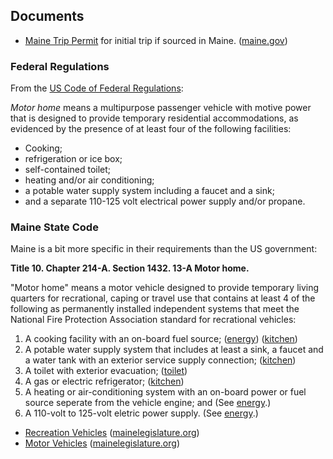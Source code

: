 ## Documents

* [Maine Trip Permit](72_Hour_Trip_Permit_Application.pdf)
  for initial trip if sourced in Maine. ([maine.gov](https://www.maine.gov/sos/bmv/forms/72%20Hour%20Trip%20Permit%20Application.pdf))

### Federal Regulations

From the [US Code of Federal Regulations](https://www.ecfr.gov/cgi-bin/text-idx?node=se49.6.571_13):

*Motor home* means a multipurpose passenger vehicle with motive power that is designed to provide temporary residential accommodations,
as evidenced by the presence of at least four of the following facilities:
* Cooking;
* refrigeration or ice box;
* self-contained toilet;
* heating and/or air conditioning;
* a potable water supply system including a faucet and a sink;
* and a separate 110-125 volt electrical power supply and/or propane.

### Maine State Code

Maine is a bit more specific in their requirements than the US government:

**Title 10. Chapter 214-A. Section 1432. 13-A Motor home.**

"Motor home" means a motor vehicle designed to provide temporary living quarters for recrational, caping or travel use that contains at least 4 of the following as permanently installed independent systems that meet the National Fire Protection Association standard for recrational vehicles:

1. A cooking facility with an on-board fuel source;
   ([energy](../energy#cooking-heat))
   ([kitchen](../kitchen#burners))
2. A potable water supply system that includes at least a sink, a faucet and a water tank with an exterior service supply connection;
   ([kitchen](../kitchen#sink))
3. A toilet with exterior evacuation;
   ([toilet](../waste#toilet))
4. A gas or electric refrigerator;
   ([kitchen](../kitchen#refrigeration))
5. A heating or air-conditioning system with an on-board power or fuel source seperate from the vehicle engine; and
   (See [energy](../energy#space-heat).)
6. A 110-volt to 125-volt eletric power supply.
   (See [energy](../energy#120240-vac).)


* [Recreation Vehicles](title10ch214-A.pdf) ([mainelegislature.org](https://www.mainelegislature.org/legis/statutes/10/title10ch214-Asec0.html))
* [Motor Vehicles](title29-A.pdf) ([mainelegislature.org](https://www.mainelegislature.org/legis/statutes/29-A/title29-Ach0sec0.html))


